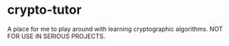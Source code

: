 # crypto-tutor
A place for me to play around with learning cryptographic algorithms. NOT FOR USE IN SERIOUS PROJECTS.
